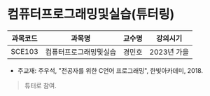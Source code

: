 # 컴퓨터프로그래밍및실습(튜터링)

| 과목코드 | 과목명                 | 교수명 | 강의시기    |
|----------|------------------------|--------|-------------|
| SCE103   | 컴퓨터프로그래밍및실습 | 경민호 | 2023년 가을 |

- 주교재: 주우석, "전공자를 위한 C언어 프로그래밍", 한빛아카데미, 2018.

> 튜터로 참여.
